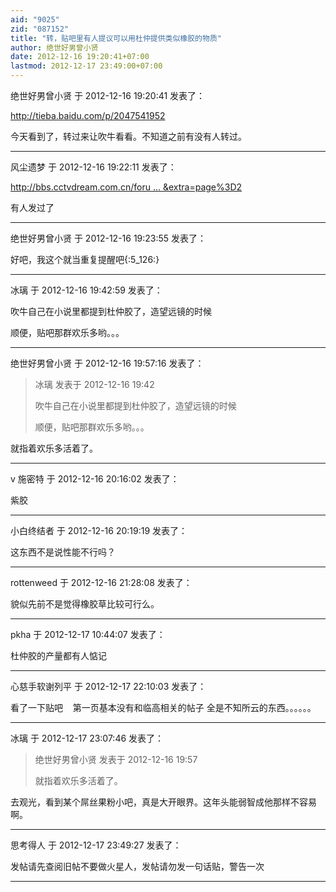 ```yaml
---
aid: "9025"
zid: "087152"
title: "转，贴吧里有人提议可以用杜仲提供类似橡胶的物质"
author: 绝世好男曾小贤
date: 2012-12-16 19:20:41+07:00
lastmod: 2012-12-17 23:49:00+07:00
---
```


绝世好男曾小贤 于 2012-12-16 19:20:41 发表了：

http://tieba.baidu.com/p/2047541952

今天看到了，转过来让吹牛看看。不知道之前有没有人转过。

---

风尘遗梦 于 2012-12-16 19:22:11 发表了：

[http://bbs.cctvdream.com.cn/foru ... &extra=page%3D2](http://bbs.cctvdream.com.cn/forum.php?mod=viewthread&tid=87041&extra=page%3D2)

有人发过了

---

绝世好男曾小贤 于 2012-12-16 19:23:55 发表了：

好吧，我这个就当重复提醒吧{:5_126:}

---

冰璃 于 2012-12-16 19:42:59 发表了：

吹牛自己在小说里都提到杜仲胶了，造望远镜的时候

顺便，贴吧那群欢乐多哟。。。

---

绝世好男曾小贤 于 2012-12-16 19:57:16 发表了：

> 冰璃 发表于 2012-12-16 19:42
>
> 吹牛自己在小说里都提到杜仲胶了，造望远镜的时候
>
> 顺便，贴吧那群欢乐多哟。。。

就指着欢乐多活着了。

---

v 施密特 于 2012-12-16 20:16:02 发表了：

紫胶

---

小白终结者 于 2012-12-16 20:19:19 发表了：

这东西不是说性能不行吗？

---

rottenweed 于 2012-12-16 21:28:08 发表了：

貌似先前不是觉得橡胶草比较可行么。

---

pkha 于 2012-12-17 10:44:07 发表了：

杜仲胶的产量都有人惦记

---

心慈手软谢列平 于 2012-12-17 22:10:03 发表了：

看了一下贴吧    第一页基本没有和临高相关的帖子 全是不知所云的东西。。。。。。

---

冰璃 于 2012-12-17 23:07:46 发表了：

> 绝世好男曾小贤 发表于 2012-12-16 19:57
>
> 就指着欢乐多活着了。

去观光，看到某个屌丝果粉小吧，真是大开眼界。这年头能弱智成他那样不容易啊。

---

思考得人 于 2012-12-17 23:49:27 发表了：

发帖请先查阅旧帖不要做火星人，发帖请勿发一句话贴，警告一次

---
